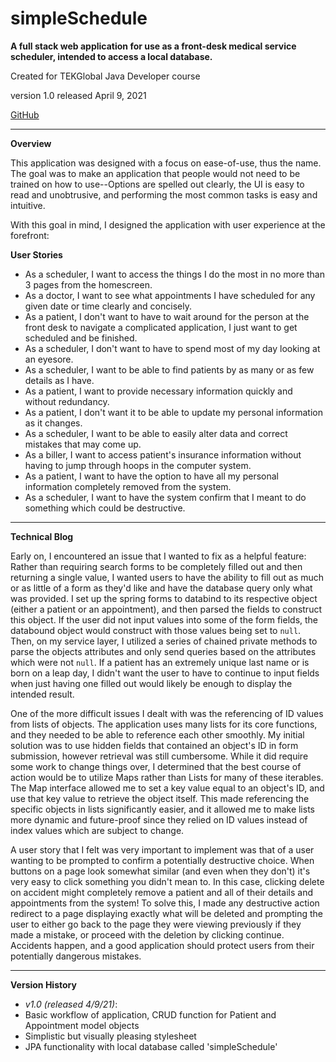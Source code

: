 # simpleSchedule
**A full stack web application for use as a front-desk medical service scheduler, intended to access a local database.**

Created for TEKGlobal Java Developer course

version 1.0 released April 9, 2021

[GitHub](https://github.com/danielmckinnonanderson/simpleSchedule)

---------------------------------------------------------------

**Overview**

This application was designed with a focus on ease-of-use, thus the name.
The goal was to make an application that people would not need to be trained on how to use--Options are spelled out clearly, the UI is easy to read and unobtrusive, and performing the most common tasks is easy and intuitive.

With this goal in mind, I designed the application with user experience at the forefront:

**User Stories**
- As a scheduler, I want to access the things I do the most in no more than 3 pages from the homescreen.
- As a doctor, I want to see what appointments I have scheduled for any given date or time clearly and concisely.
- As a patient, I don't want to have to wait around for the person at the front desk to navigate a complicated application, I just want to get scheduled and be finished.
- As a scheduler, I don't want to have to spend most of my day looking at an eyesore.
- As a scheduler, I want to be able to find patients by as many or as few details as I have.
- As a patient, I want to provide necessary information quickly and without redundancy.
- As a patient, I don't want it to be able to update my personal information as it changes.
- As a scheduler, I want to be able to easily alter data and correct mistakes that may come up.
- As a biller, I want to access patient's insurance information without having to jump through hoops in the computer system.
- As a patient, I want to have the option to have all my personal information completely removed from the system.
- As a scheduler, I want to have the system confirm that I meant to do something which could be destructive.


--------------------------------------------------------------------


**Technical Blog**

Early on, I encountered an issue that I wanted to fix as a helpful feature: Rather than requiring search forms to be completely filled out and then returning a single value, I wanted users to have the ability to fill out as much or as little of a form as they'd like and have the database query only what was provided. I set up the spring forms to databind to its respective object (either a patient or an appointment), and then parsed the fields to construct this object. If the user did not input values into some of the form fields, the databound object would construct with those values being set to `null`. Then, on my service layer, I utilized a series of chained private methods to parse the objects attributes and only send queries based on the attributes which were not `null`. If a patient has an extremely unique last name or is born on a leap day, I didn't want the user to have to continue to input fields when just having one filled out would likely be enough to display the intended result.

One of the more difficult issues I dealt with was the referencing of ID values from lists of objects. The application uses many lists for its core functions, and they needed to be able to reference each other smoothly. My initial solution was to use hidden fields that contained an object's ID in form submission, however retrieval was still cumbersome. While it did require some work to change things over, I determined that the best course of action would be to utilize Maps rather than Lists for many of these iterables. The Map interface allowed me to set a key value equal to an object's ID, and use that key value to retrieve the object itself. This made referencing the specific objects in lists significantly easier, and it allowed me to make lists more dynamic and future-proof since they relied on ID values instead of index values which are subject to change.

A user story that I felt was very important to implement was that of a user wanting to be prompted to confirm a potentially destructive choice. When buttons on a page look somewhat similar (and even when they don't) it's very easy to click something you didn't mean to. In this case, clicking delete on accident might completely remove a patient and all of their details and appointments from the system! To solve this, I made any destructive action redirect to a page displaying exactly what will be deleted and prompting the user to either go back to the page they were viewing previously if they made a mistake, or proceed with the deletion by clicking continue. Accidents happen, and a good application should protect users from their potentially dangerous mistakes.


------------------------------------------------------------------------

**Version History**

- *v1.0 (released 4/9/21)*:
- Basic workflow of application, CRUD function for Patient and Appointment model objects
- Simplistic but visually pleasing stylesheet 
- JPA functionality with local database called 'simpleSchedule'